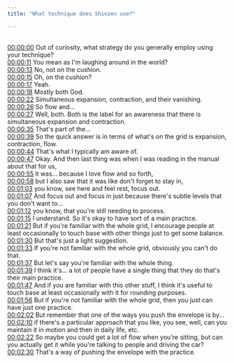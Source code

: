 ```yaml
---
title: "What technique does Shinzen use?"

---
```

<br>[00:00:00](https://www.youtube.com/watch?v=wqh0teMWrTQ&t=0)   Out of curiosity, what strategy do you generally employ using your technique? 
<br>[00:00:11](https://www.youtube.com/watch?v=wqh0teMWrTQ&t=11)   You mean as I'm laughing around in the world? 
<br>[00:00:13](https://www.youtube.com/watch?v=wqh0teMWrTQ&t=13)   No, not on the cushion. 
<br>[00:00:15](https://www.youtube.com/watch?v=wqh0teMWrTQ&t=15)   Oh, on the cushion? 
<br>[00:00:17](https://www.youtube.com/watch?v=wqh0teMWrTQ&t=17)   Yeah. 
<br>[00:00:18](https://www.youtube.com/watch?v=wqh0teMWrTQ&t=18)   Mostly both God. 
<br>[00:00:22](https://www.youtube.com/watch?v=wqh0teMWrTQ&t=22)   Simultaneous expansion, contraction, and their vanishing. 
<br>[00:00:26](https://www.youtube.com/watch?v=wqh0teMWrTQ&t=26)   So flow and... 
<br>[00:00:27](https://www.youtube.com/watch?v=wqh0teMWrTQ&t=27)   Well, both. Both is the label for an awareness that there is simultaneous expansion and contraction. 
<br>[00:00:35](https://www.youtube.com/watch?v=wqh0teMWrTQ&t=35)   That's part of the... 
<br>[00:00:39](https://www.youtube.com/watch?v=wqh0teMWrTQ&t=39)   So the quick answer is in terms of what's on the grid is expansion, contraction, flow. 
<br>[00:00:44](https://www.youtube.com/watch?v=wqh0teMWrTQ&t=44)   That's what I typically am aware of. 
<br>[00:00:47](https://www.youtube.com/watch?v=wqh0teMWrTQ&t=47)   Okay. And then last thing was when I was reading in the manual about that for us, 
<br>[00:00:55](https://www.youtube.com/watch?v=wqh0teMWrTQ&t=55)   it was... because I love flow and so forth, 
<br>[00:00:58](https://www.youtube.com/watch?v=wqh0teMWrTQ&t=58)   but I also saw that it was like don't forget to stay in, 
<br>[00:01:03](https://www.youtube.com/watch?v=wqh0teMWrTQ&t=63)   you know, see here and feel rest, focus out. 
<br>[00:01:07](https://www.youtube.com/watch?v=wqh0teMWrTQ&t=67)   And focus out and focus in just because there's subtle levels that you don't want to... 
<br>[00:01:12](https://www.youtube.com/watch?v=wqh0teMWrTQ&t=72)   you know, that you're still needing to process. 
<br>[00:01:15](https://www.youtube.com/watch?v=wqh0teMWrTQ&t=75)   I understand. So it's okay to have sort of a main practice. 
<br>[00:01:21](https://www.youtube.com/watch?v=wqh0teMWrTQ&t=81)   But if you're familiar with the whole grid, I encourage people at least occasionally to touch base with other things just to get some balance. 
<br>[00:01:30](https://www.youtube.com/watch?v=wqh0teMWrTQ&t=90)   But that's just a light suggestion. 
<br>[00:01:33](https://www.youtube.com/watch?v=wqh0teMWrTQ&t=93)   If you're not familiar with the whole grid, obviously you can't do that. 
<br>[00:01:37](https://www.youtube.com/watch?v=wqh0teMWrTQ&t=97)   But let's say you're familiar with the whole thing. 
<br>[00:01:39](https://www.youtube.com/watch?v=wqh0teMWrTQ&t=99)   I think it's... a lot of people have a single thing that they do that's their main practice. 
<br>[00:01:47](https://www.youtube.com/watch?v=wqh0teMWrTQ&t=107)   And if you are familiar with this other stuff, I think it's useful to touch base at least occasionally with it for rounding purposes. 
<br>[00:01:56](https://www.youtube.com/watch?v=wqh0teMWrTQ&t=116)   But if you're not familiar with the whole grid, then you just can have just one practice. 
<br>[00:02:02](https://www.youtube.com/watch?v=wqh0teMWrTQ&t=122)   But remember that one of the ways you push the envelope is by... 
<br>[00:02:10](https://www.youtube.com/watch?v=wqh0teMWrTQ&t=130)   if there's a particular approach that you like, you see, well, can you maintain it in motion and then in daily life, etc. 
<br>[00:02:22](https://www.youtube.com/watch?v=wqh0teMWrTQ&t=142)   So maybe you could get a lot of flow when you're sitting, but can you actually get it while you're talking to people and driving the car? 
<br>[00:02:30](https://www.youtube.com/watch?v=wqh0teMWrTQ&t=150)   That's a way of pushing the envelope with the practice. 
<br>